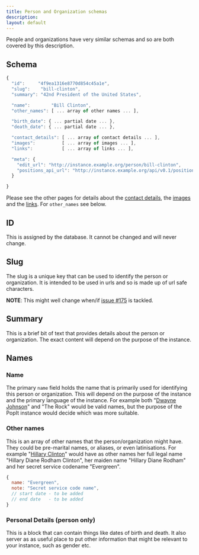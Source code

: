 ```yaml
---
title: Person and Organization schemas
description: 
layout: default
---
```


People and organizations have very similar schemas and so are both covered by this description.

## Schema

``` javascript
{
  "id":     "4f9ea1316e8770d854c45a1e",
  "slug":    "bill-clinton",
  "summary": "42nd President of the United States",

  "name":        "Bill Clinton",
  "other_names": [ ... array of other names ... ],

  "birth_date": { ... partial date ... },
  "death_date": { ... partial date ... },

  "contact_details": [ ... array of contact details ... ],
  "images":          [ ... array of images ... ],
  "links":           [ ... array of links ... ],

  "meta": {
    "edit_url": "http://instance.example.org/person/bill-clinton",
    "positions_api_url": "http://instance.example.org/api/v0.1/position?person_id=4f9ea1316e8770d854c45a1e"
  }

}
```

Please see the other pages for details about the [contact details](../contact-detail), the [images](../image) and the [links](../link). For `other_names` see below.

## ID

This is assigned by the database. It cannot be changed and will never change.

## Slug

The slug is a unique key that can be used to identify the person or organization. It is intended to be used in urls and so is made up of url safe characters.

**NOTE**: This might well change when/if [issue #175](https://github.com/mysociety/popit/issues/175) is tackled.

## Summary

This is a brief bit of text that provides details about the person or organization. The exact content will depend on the purpose of the instance. 

## Names

### Name

The primary `name` field holds the name that is primarily used for identifying this person or organization. This will depend on the purpose of the instance and the primary language of the instance. For example both "[Dwayne Johnson](http://en.wikipedia.org/wiki/Dwayne_Johnson)" and "The Rock" would be valid names, but the purpose of the PopIt instance would decide which was more suitable.

### Other names

This is an array of other names that the person/organization might have. They could be pre-marital names, or aliases, or even latinisations. For example "[Hillary Clinton](http://en.wikipedia.org/wiki/Hillary_Rodham_Clinton)" would have as other names her full legal name "Hillary Diane Rodham Clinton", her maiden name "Hillary Diane Rodham" and her secret service codename "Evergreen".

``` javascript
{
  name: "Evergreen",
  note: "Secret service code name",
  // start date - to be added
  // end date   - to be added
}
```

### Personal Details (person only)

This is a block that can contain things like dates of birth and death. It also server as as useful place to put other information that might be relevant to your instance, such as gender etc.
